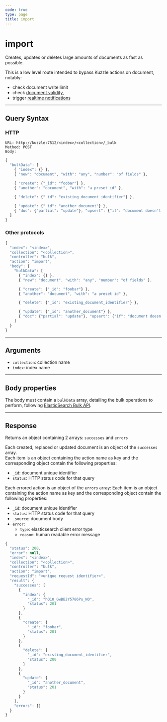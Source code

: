 ```yaml
---
code: true
type: page
title: import
---
```


# import

Creates, updates or deletes large amounts of documents as fast as possible.

This is a low level route intended to bypass Kuzzle actions on document, notably:
  - check document write limit <SinceBadge version="2.3.3" />
  - check [document validity](/core/2/guides/advanced/9-data-validation),
  - trigger [realtime notifications](/core/2/guides/main-concepts/6-realtime-engine)

---

## Query Syntax

### HTTP

```http
URL: http://kuzzle:7512/<index>/<collection>/_bulk
Method: POST
Body:
```

```js
{
  "bulkData": [
    { "index": {} },
    { "new": "document", "with": "any", "number": "of fields" },
    
    { "create": {"_id": "foobar"} },
    { "another": "document", "with": "a preset id" },

    { "delete": {"_id": "existing_document_identifier"} },

    { "update": {"_id": "another_document"} },
    { "doc": {"partial": "update"}, "upsert": {"if": "document doesn't exist"} }
  ]
}
```

### Other protocols

```js
{
  "index": "<index>",
  "collection": "<collection>",
  "controller": "bulk",
  "action": "import",
  "body": {
    "bulkData": [
      { "index": {} },
      { "new": "document", "with": "any", "number": "of fields" },

      { "create": {"_id": "foobar"} },
      { "another": "document", "with": "a preset id" },

      { "delete": {"_id": "existing_document_identifier"} },

      { "update": {"_id": "another_document"} },
      { "doc": {"partial": "update"}, "upsert": {"if": "document doesn't exist"} }
    ]
  }
}
```

---

## Arguments

- `collection`: collection name
- `index`: index name

---

## Body properties

The body must contain a `bulkData` array, detailing the bulk operations to perform, following [ElasticSearch Bulk API](https://www.elastic.co/guide/en/elasticsearch/reference/7.4/docs-bulk.html).

---

## Response

Returns an object containing 2 arrays: `successes` and `errors`

Each created, replaced or updated document is an object of the `successes` array.  
Each item is an object containing the action name as key and the corresponding object contain the following properties:
  - `_id`: document unique identifier
  - `status`: HTTP status code for that query

Each errored action is an object of the `errors` array:
Each item is an object containing the action name as key and the corresponding object contain the following properties:
  - `_id`: document unique identifier
  - `status`: HTTP status code for that query
  - `_source`: document body
  - `error`: 
    - `type`: elasticsearch client error type
    - `reason`: human readable error message

```js
{
  "status": 200,
  "error": null,
  "index": "<index>",
  "collection": "<collection>",
  "controller": "bulk",
  "action": "import",
  "requestId": "<unique request identifier>",
  "result": {
    "successes": [
      {
        "index": {
          "_id": "hQ10_GwBB2Y5786Pu_NO",
          "status": 201
        }
      },
      {
        "create": {
          "_id": "foobar",
          "status": 201
        }
      },
      {
        "delete": {
          "_id": "existing_document_identifier",
          "status": 200
        }
      },
      {
        "update": {
          "_id": "another_document",
          "status": 201
        }
      }
    ],
    "errors": []
  }
}
```
